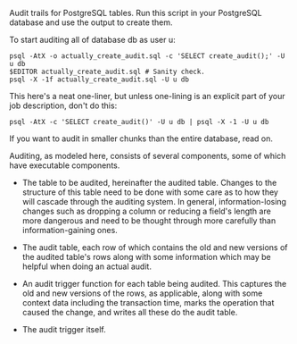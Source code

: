 Audit trails for PostgreSQL tables.  Run this script in your
PostgreSQL database and use the output to create them.

To start auditing all of database db as user u:

```
psql -AtX -o actually_create_audit.sql -c 'SELECT create_audit();' -U u db
$EDITOR actually_create_audit.sql # Sanity check.
psql -X -1f actually_create_audit.sql -U u db
```

This here's a neat one-liner, but unless one-lining is an explicit
part of your job description, don't do this:

    psql -AtX -c 'SELECT create_audit()' -U u db | psql -X -1 -U u db

If you want to audit in smaller chunks than the entire database, read
on.

Auditing, as modeled here, consists of several components, some of
which have executable components.

- The table to be audited, hereinafter the audited table.  Changes to
  the structure of this table need to be done with some care as to how
  they will cascade through the auditing system.  In general,
  information-losing changes such as dropping a column or reducing a
  field's length are more dangerous and need to be thought through
  more carefully than information-gaining ones.

- The audit table, each row of which contains the old and new versions
  of the audited table's rows along with some information which may be
  helpful when doing an actual audit.

- An audit trigger function for each table being audited.  This
  captures the old and new versions of the rows, as applicable, along
  with some context data including the transaction time, marks
  the operation that caused the change, and writes all these do the
  audit table.

- The audit trigger itself.
